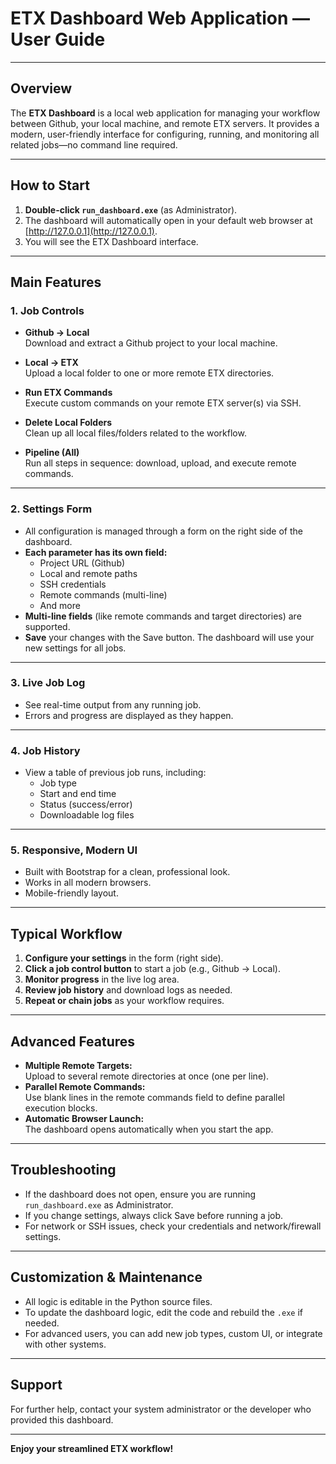 # ETX Dashboard Web Application — User Guide

---

## Overview

The **ETX Dashboard** is a local web application for managing your workflow between Github, your local machine, and remote ETX servers. It provides a modern, user-friendly interface for configuring, running, and monitoring all related jobs—no command line required.

---

## How to Start

1. **Double-click `run_dashboard.exe`** (as Administrator).
2. The dashboard will automatically open in your default web browser at [http://127.0.0.1](http://127.0.0.1).
3. You will see the ETX Dashboard interface.

---

## Main Features

### 1. **Job Controls**

- **Github → Local**  
  Download and extract a Github project to your local machine.

- **Local → ETX**  
  Upload a local folder to one or more remote ETX directories.

- **Run ETX Commands**  
  Execute custom commands on your remote ETX server(s) via SSH.

- **Delete Local Folders**  
  Clean up all local files/folders related to the workflow.

- **Pipeline (All)**  
  Run all steps in sequence: download, upload, and execute remote commands.

---

### 2. **Settings Form**

- All configuration is managed through a form on the right side of the dashboard.
- **Each parameter has its own field:**
  - Project URL (Github)
  - Local and remote paths
  - SSH credentials
  - Remote commands (multi-line)
  - And more
- **Multi-line fields** (like remote commands and target directories) are supported.
- **Save** your changes with the Save button. The dashboard will use your new settings for all jobs.

---

### 3. **Live Job Log**

- See real-time output from any running job.
- Errors and progress are displayed as they happen.

---

### 4. **Job History**

- View a table of previous job runs, including:
  - Job type
  - Start and end time
  - Status (success/error)
  - Downloadable log files

---

### 5. **Responsive, Modern UI**

- Built with Bootstrap for a clean, professional look.
- Works in all modern browsers.
- Mobile-friendly layout.

---

## Typical Workflow

1. **Configure your settings** in the form (right side).
2. **Click a job control button** to start a job (e.g., Github → Local).
3. **Monitor progress** in the live log area.
4. **Review job history** and download logs as needed.
5. **Repeat or chain jobs** as your workflow requires.

---

## Advanced Features

- **Multiple Remote Targets:**  
  Upload to several remote directories at once (one per line).
- **Parallel Remote Commands:**  
  Use blank lines in the remote commands field to define parallel execution blocks.
- **Automatic Browser Launch:**  
  The dashboard opens automatically when you start the app.

---

## Troubleshooting

- If the dashboard does not open, ensure you are running `run_dashboard.exe` as Administrator.
- If you change settings, always click Save before running a job.
- For network or SSH issues, check your credentials and network/firewall settings.

---

## Customization & Maintenance

- All logic is editable in the Python source files.
- To update the dashboard logic, edit the code and rebuild the `.exe` if needed.
- For advanced users, you can add new job types, custom UI, or integrate with other systems.

---

## Support

For further help, contact your system administrator or the developer who provided this dashboard.

---

**Enjoy your streamlined ETX workflow!** 